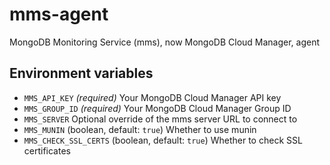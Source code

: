 mms-agent
==========

MongoDB Monitoring Service (mms), now MongoDB Cloud Manager, agent

Environment variables
---------------------

*  `MMS_API_KEY`  _(required)_ Your MongoDB Cloud Manager API key
*  `MMS_GROUP_ID` _(required)_ Your MongoDB Cloud Manager Group ID
*  `MMS_SERVER`  Optional override of the mms server URL to connect to
*  `MMS_MUNIN`   (boolean, default: `true`)  Whether to use munin
*  `MMS_CHECK_SSL_CERTS` (boolean, default: `true`) Whether to check SSL certificates


